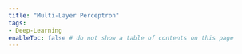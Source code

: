 ```yaml
---
title: "Multi-Layer Perceptron"
tags:
- Deep-Learning
enableToc: false # do not show a table of contents on this page
---
```


